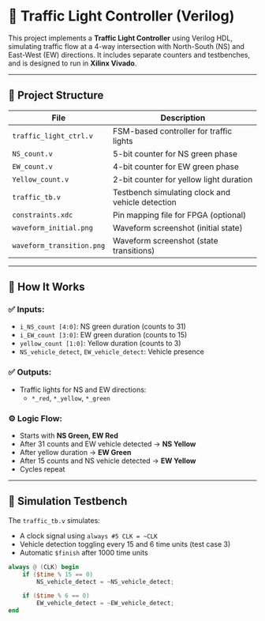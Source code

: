 # 🚦 Traffic Light Controller (Verilog)

This project implements a **Traffic Light Controller** using Verilog HDL, simulating traffic flow at a 4-way intersection with North-South (NS) and East-West (EW) directions. It includes separate counters and testbenches, and is designed to run in **Xilinx Vivado**.

---

## 📁 Project Structure

| File | Description |
|------|-------------|
| `traffic_light_ctrl.v` | FSM-based controller for traffic lights |
| `NS_count.v` | 5-bit counter for NS green phase |
| `EW_count.v` | 4-bit counter for EW green phase |
| `Yellow_count.v` | 2-bit counter for yellow light duration |
| `traffic_tb.v` | Testbench simulating clock and vehicle detection |
| `constraints.xdc` | Pin mapping file for FPGA (optional) |
| `waveform_initial.png` | Waveform screenshot (initial state) |
| `waveform_transition.png` | Waveform screenshot (state transitions) |

---

## 🔧 How It Works

### ✅ Inputs:
- `i_NS_count [4:0]`: NS green duration (counts to 31)
- `i_EW_count [3:0]`: EW green duration (counts to 15)
- `yellow_count [1:0]`: Yellow duration (counts to 3)
- `NS_vehicle_detect`, `EW_vehicle_detect`: Vehicle presence

### ✅ Outputs:
- Traffic lights for NS and EW directions:
  - `*_red`, `*_yellow`, `*_green`

### ⚙️ Logic Flow:
- Starts with **NS Green, EW Red**
- After 31 counts and EW vehicle detected → **NS Yellow**
- After yellow duration → **EW Green**
- After 15 counts and NS vehicle detected → **EW Yellow**
- Cycles repeat

---

## 🧪 Simulation Testbench

The `traffic_tb.v` simulates:
- A clock signal using `always #5 CLK = ~CLK`
- Vehicle detection toggling every 15 and 6 time units (test case 3)
- Automatic `$finish` after 1000 time units

```verilog
always @ (CLK) begin
    if ($time % 15 == 0)
        NS_vehicle_detect = ~NS_vehicle_detect;

    if ($time % 6 == 0)
        EW_vehicle_detect = ~EW_vehicle_detect;
end
